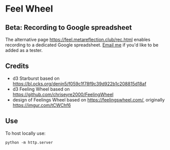 # Feel Wheel

## Beta: Recording to Google spreadsheet

The alternative page https://feel.metareflection.club/rec.html enables recording to a dedicated Google spreadsheet.
[Email me](mailto:namin@alum.mit.edu) if you'd like to be added as a tester.

## Credits

- d3 Starburst based on https://bl.ocks.org/denjn5/f059c1f78f9c39d922b1c208815d18af
- d3 Feeling Wheel based on https://github.com/chriseyre2000/FeelingWheel
- design of Feelings Wheel based on https://feelingswheel.com/, originally https://imgur.com/tCWChf6

## Use

To host locally use:
```
python -m http.server
```
